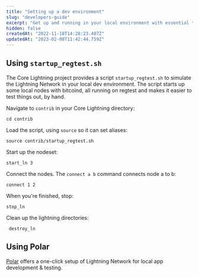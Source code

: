```yaml
---
title: "Setting up a dev environment"
slug: "developers-guide"
excerpt: "Get up and running in your local environment with essential tools and libraries in your preferred programming language."
hidden: false
createdAt: "2022-11-18T14:28:23.407Z"
updatedAt: "2023-02-08T11:42:44.759Z"
---
```

## Using `startup_regtest.sh`

The Core Lightning project provides a script `startup_regtest.sh` to simulate the Lightning Network in your local dev environment. The script starts up some local nodes with bitcoind, all running on regtest and makes it easier to test things out, by hand.

Navigate to `contrib` in your Core Lightning directory:

```shell
cd contrib
```

Load the script, using `source` so it can set aliases:

```shell
source contrib/startup_regtest.sh
```

Start up the nodeset:

```shell
start_ln 3
```

Connect the nodes. The `connect a b` command connects node a to b:

```shell
connect 1 2
```

When you're finished, stop:

```shell
stop_ln
```

Clean up the lightning directories:

```shell
 destroy_ln
```



## Using Polar

[Polar](https://lightningpolar.com/) offers a one-click setup of Lightning Network for local app development & testing.

